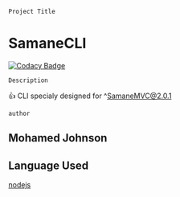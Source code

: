 ````````````
Project Title
````````````
# SamaneCLI

[![Codacy Badge](https://api.codacy.com/project/badge/Grade/52b7e7291f8341dba2fd9e4b73f18265)](https://app.codacy.com/app/LPIX-11/SamaneCLI?utm_source=github.com&utm_medium=referral&utm_content=LPIX-11/SamaneCLI&utm_campaign=Badge_Grade_Dashboard)

````````````
Description 
````````````
:+1: CLI specialy designed for ^SamaneMVC@2.0.1

````````````
author
````````````
Mohamed Johnson
---------------

Language Used
---------------

[nodejs](https://nodejs.org/en/)

